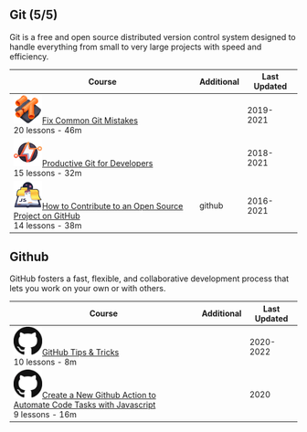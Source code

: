 ## Git (5/5)

Git is a free and open source distributed version control system designed to handle everything from small to very large projects with speed and efficiency.

| Course                                                                                                                                                                                                                                                                                                                                   | Additional | Last Updated |
| ---------------------------------------------------------------------------------------------------------------------------------------------------------------------------------------------------------------------------------------------------------------------------------------------------------------------------------------- | ---------- | ------------ |
| <img src="https://raw.githubusercontent.com/Zenfection/Image/master/2023/07/07-10-43-49-GitMistakes_1000.webp" title="" alt="GitMistakes_1000.webp" width="50">[Fix Common Git Mistakes](https://egghead.io/courses/fix-common-git-mistakes)<br>20 lessons - 46m                                                                         |            | 2019-2021    |
| <img title="" src="https://raw.githubusercontent.com/Zenfection/Image/master/2023/07/07-10-43-51-EGH_ProductiveGitFinal.webp" alt="EGH_ProductiveGitFinal.webp" width="50">[Productive Git for Developers](https://egghead.io/courses/productive-git-for-developers)<br>15 lessons - 32m                                                 |            | 2018-2021    |
| <img src="https://raw.githubusercontent.com/Zenfection/Image/master/2023/07/07-10-43-53-EGH_JSopensource_final.webp" title="" alt="EGH_JSopensource_final.webp" width="50">[How to Contribute to an Open Source Project on GitHub](https://egghead.io/courses/how-to-contribute-to-an-open-source-project-on-github)<br>14 lessons - 38m | github     | 2016-2021    |

## Github

GitHub fosters a fast, flexible, and collaborative development process that lets you work on your own or with others.

| Course                                                                                                                                                                                                                                                                                                                                         | Additional | Last Updated |
| ---------------------------------------------------------------------------------------------------------------------------------------------------------------------------------------------------------------------------------------------------------------------------------------------------------------------------------------------- | ---------- | ------------ |
| <img src="https://raw.githubusercontent.com/Zenfection/Image/master/2023/07/07-10-45-22-github_logo.webp" title="" alt="github_logo.webp" width="50">[GitHub Tips & Tricks](https://egghead.io/courses/github-tips-tricks-6fc4)<br>10 lessons - 8m                                                                                             |            | 2020-2022    |
| <img src="https://raw.githubusercontent.com/Zenfection/Image/master/2023/07/07-10-45-22-github_logo.webp" title="" alt="github_logo.webp" width="50">[Create a New Github Action to Automate Code Tasks with Javascript](https://egghead.io/courses/create-a-new-github-action-to-automate-code-tasks-with-javascript-f1e9)<br>9 lessons - 16m |            | 2020         |
